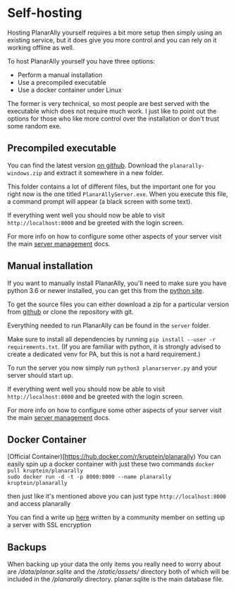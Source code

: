 # Self-hosting

Hosting PlanarAlly yourself requires a bit more setup then simply using an existing service, but it does give you more control and you can rely on it working offline as well.

To host PlanarAlly yourself you have three options:

* Perform a manual installation
* Use a precompiled executable
* Use a docker container under Linux

The former is very technical, so most people are best served with the executable which does not require much work.  I just like to point out the options for those who like more control over the installation or don't trust some random exe.

## Precompiled executable

You can find the latest version [on github](https://github.com/Kruptein/PlanarAlly/releases/).
Download the `planarally-windows.zip` and extract it somewhere in a new folder.

This folder contains a lot of different files, but the important one for you right now is the one titled `PlanarAllyServer.exe`.
When you execute this file, a command prompt will appear (a black screen with some text).

If everything went well you should now be able to visit `http://localhost:8000` and be greeted with the login screen.

For more info on how to configure some other aspects of your server visit the main [server management](/docs/dm/management/) docs.

## Manual installation

If you want to manually install PlanarAlly, you'll need to make sure you have python 3.6 or newer installed, you can get this from the [python site](https://www.python.org/downloads/).

To get the source files you can either download a zip for a particular version from [github](https://github.com/Kruptein/PlanarAlly/releases/) or
clone the repository with git.

Everything needed to run PlanarAlly can be found in the `server` folder.

Make sure to install all dependencies by running `pip install --user -r requirements.txt`.
(If you are familiar with python, it is strongly advised to create a dedicated venv for PA, but this is not a hard requirement.)

To run the server you now simply run `python3 planarserver.py` and your server should start up.

If everything went well you should now be able to visit `http://localhost:8000` and be greeted with the login screen.

For more info on how to configure some other aspects of your server visit the main [server management](/docs/dm/management/) docs.

## Docker Container
[Official Container)[https://hub.docker.com/r/kruptein/planarally)
You can easily spin up a docker container with just these two commands
```docker pull kruptein/planarally```  
```sudo docker run -d -t -p 8000:8000 --name planarally kruptein/planarally```  

then just like it's mentioned above you can just type `http://localhost:8000` and access planarally

You can find a write up [here](https://github.com/edmael/selfhosted-planarally) written by a community member on setting up a server with SSL encryption

## Backups
When backing up your data the only items you really need to worry about are */data/planar.sqlite* and the */static/assets/* directory both of which will be included in the */planarally* directory. planar.sqlite is the main database file.